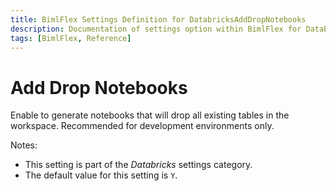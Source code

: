 ```yaml
---
title: BimlFlex Settings Definition for DatabricksAddDropNotebooks
description: Documentation of settings option within BimlFlex for DatabricksAddDropNotebooks
tags: [BimlFlex, Reference]
---
```


# Add Drop Notebooks

Enable to generate notebooks that will drop all existing tables in the workspace. Recommended for development environments only.

Notes:

* This setting is part of the *Databricks* settings category.
* The default value for this setting is `Y`.
